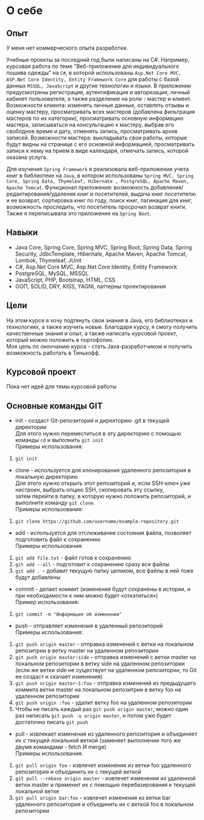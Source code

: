 # О себе
## Опыт 
У меня нет коммерческого опыта разработки. <br/>

Учебные проекты за последний год были написаны на C#. Например, курсовая работа по теме "Веб-приложение для индивидуального пошива одежды" на `C#`, в которой использованы `Asp.Net Core MVC,  ASP.Net Core Identity, Entity Framework Core` для работы с базой данных `MSSQL, JavaScript` и другие технологии и языки. В приложении предусмотрены регистрация, аутентификация и авторизация, личный кабинет пользователя, а также разделение на роли - мастер и клиент. Возможности клиента: изменять личные данные, оставлять отзывы и оценку мастеру, просматривать всех мастеров (добавлена фильтрация мастеров по их категории), просматривать основную информацию мастера, записываться на консультацию к мастеру, выбрав его свободное время и дату, отменять запись, просматривать архив записей. Возможности мастера: выкладывать свои работы, которые будут видны на странице с его основной информацией, просматривать записи к нему на прием в виде календаря, отмечать запись, которой оказана услуга. 

Для изучения `Spring Framework` я реализовала веб-приложение учета книг в библиотеке на `Java`, в котором использованы `Spring MVC, Spring Core, Spring Data, Thymeleaf, Hibernate , PostgreSQL, Apache Maven, Apache Tomcat`. Функционал приложения: возможность добавления/редактирования/удаления книг и посетителей, выдача книг посетителю и ее возврат, сортировка книг по году, поиск книг, пагинация для книг, возможность проследить, что посетитель просрочил возврат книги. Также я переписывала это приложение на `Spring Boot`.

## Навыки
- Java Core, Spring Core, Spring MVC, Spring Boot, Spring Data, Spring Security, JdbcTemplate, Hibernate, Apache Maven, Apache Tomcat, Lombok, Thymeleaf, JUnit
- C#, Asp.Net Core MVC, Asp.Net Core Identity, Entity Framework
- PostgreSQL, MySQL, MSSQL
- JavaScript, PHP, Bootstrap, HTML, CSS
- ООП, SOLID, DRY, KISS, YAGNI, паттерны проектирования

## Цели 
На этом курсе я хочу подтянуть свои знания в Java, его библиотеках и технологиях, а также изучить новые. Благодаря курсу, я смогу получить качественные знания и опыт,
а также написать курсовой проект, который можно положить в портофолио.<br/>
Моя цель по окончанию курса - стать Java-разработчиком и получить возможность работать в Тинькофф.

## Курсовой проект
Пока нет идей для темы курсовой работы

## Основные команды GIT
* init - создаст Git-репозиторий и директорию .git в текущей директории<br/>
Для этого нужно переместиться в эту директорию с помощью команды `cd` и выполнить `git init`<br/>
Примеры использования: 
1. `git init `
* clone - используется для клонирования удаленного репозитория в локальную директорию<br/>
Для этого нужно открыть этот репозиторий и, если SSH-ключ уже настроен, выбрать опцию SSH, скопировать эту ссылку,<br/>
 затем перейти в папку, в которую нужно положить репозиторий, и выполните команду `git clone`.<br/>
Примеры использования: 
1. `git clone https://github.com/username/example-repository.git`
* add - используется для отслеживания состояния файла, позволяет подготовить файл к сохранению<br/>
Примеры использования: 
1. `git add file.txt` - файл готов к сохранению
2. `git add --all` - подготовит к сохранению сразу все файлы
3. `git add . `- добавит текущую папку целиком, все файлы в ней тоже будут добавлены
* commit - делает коммит (изменения будут сохранены в истории, и при необходимости к ним можно будет «откатиться»)<br/>
Пример использования:
1. `git commit -m "Информация об изменении"`
* push - отправляет изменения в удаленный репозиторий<br/>
Примеры использования:
1. `git push origin master` - отправка изменений с ветки на локальном репозитрии в ветку master на удаленном репозитории
2. `git push origin master:side` - отправка изменений с ветки master на локальном репозитории в ветку side на удаленном репозитории
                                    (если же ветки side не существует на удаленном репозитории, то Git ее создаст и скачает изменения)
3. `git push origin master~1:foo` - отправка изменений из предыдущего коммита ветки master на локальном репозитрии в ветку foo на удаленном репозитории
4. `git push origin :foo`  - удалит ветку foo на удаленном репозитории
5. Чтобы не писать каждый раз `git push origin master`, можно один раз написать `git push -u origin master`, и потом уже будет достаточно писать `git push`
* pull - извлекает изменения из удаленного репозитория и объединяет их с текущей локальной веткой (заменяет выполнение того же двумя командами - fetch И merge)<br/>
Примеры использования: 
1. `git pull origin foo` - извлечет изменения из ветки foo удаленного репозитория и объединить их с текущей веткой
2. `git pull --rebase origin master` - извлечет изменения из удаленной ветки master и применит их с помощью перебазирования к текущей локальной ветке
3. `git pull origin bar:foo` - извлечет изменения из ветки bar удаленного репозитория и объединить их с веткой foo в локальном репозитории
                        
